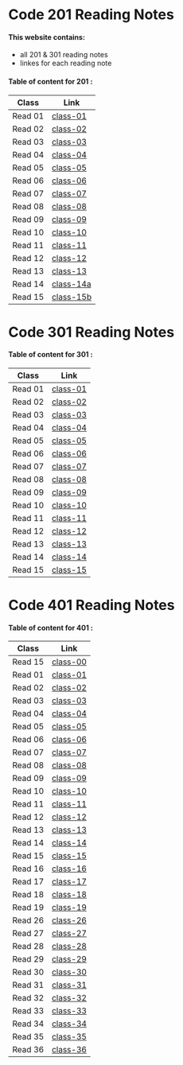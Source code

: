 # Code 201 Reading Notes

#### This website contains:
+ all 201 & 301 reading notes 
+ linkes for each reading note


#### Table of content for 201  :


**Class**  |  **Link**
----------- | ------------- 
Read 01     |  [class-01](https://israaothman.github.io/reading-notes/class-01)
Read 02     |  [class-02](https://israaothman.github.io/reading-notes/class-02)
Read 03     |  [class-03](https://israaothman.github.io/reading-notes/class-03)
Read 04     |  [class-04](https://israaothman.github.io/reading-notes/class-04)
Read 05     |  [class-05](https://israaothman.github.io/reading-notes/class-05)
Read 06     |  [class-06](https://israaothman.github.io/reading-notes/class-06)
Read 07     |  [class-07](https://israaothman.github.io/reading-notes/class-07)
Read 08     |  [class-08](https://israaothman.github.io/reading-notes/class-08)
Read 09     |  [class-09](https://israaothman.github.io/reading-notes/class-09)
Read 10     |  [class-10](https://israaothman.github.io/reading-notes/class-10)
Read 11     |  [class-11](https://israaothman.github.io/reading-notes/class-11)
Read 12     |  [class-12](https://israaothman.github.io/reading-notes/class-12)
Read 13     |  [class-13](https://israaothman.github.io/reading-notes/class-13)
Read 14     |  [class-14a](https://israaothman.github.io/reading-notes/class-14a)
Read 15     |  [class-15b](https://israaothman.github.io/reading-notes/class-15)




# Code 301 Reading Notes


#### Table of content for 301 :


**Class**  |  **Link**
----------- | ------------- 
Read 01     |  [class-01](https://israaothman.github.io/reading-notes/301/class-01)
Read 02     |  [class-02](https://israaothman.github.io/reading-notes/301/class-02)
Read 03     |  [class-03](https://israaothman.github.io/reading-notes/301/class-03)
Read 04     |  [class-04](https://israaothman.github.io/reading-notes/301/class-04)
Read 05     |  [class-05](https://israaothman.github.io/reading-notes/301/class-5)
Read 06     |  [class-06](https://israaothman.github.io/reading-notes/301/class-06)
Read 07     |  [class-07](https://israaothman.github.io/reading-notes/301/class-07)
Read 08     |  [class-08](https://israaothman.github.io/reading-notes/301/class-08)
Read 09     |  [class-09](https://israaothman.github.io/reading-notes/301/class-09)
Read 10     |  [class-10](https://israaothman.github.io/reading-notes/301/class-10)
Read 11     |  [class-11](https://israaothman.github.io/reading-notes/301/class-11)
Read 12     |  [class-12](https://israaothman.github.io/reading-notes/301/class-12)
Read 13     |  [class-13](https://israaothman.github.io/reading-notes/301/class-13)
Read 14     |  [class-14](https://israaothman.github.io/reading-notes/301/class-14)
Read 15     |  [class-15](https://israaothman.github.io/reading-notes/301/class-15)



# Code 401 Reading Notes


#### Table of content for 401 :


**Class**  |  **Link**
----------- | ------------- 
Read 15     |  [class-00](https://israaothman.github.io/reading-notes/401/EngineeringTopics)
Read 01     |  [class-01](https://israaothman.github.io/reading-notes/401/class-01)
Read 02     |  [class-02](https://israaothman.github.io/reading-notes/401/class-02)
Read 03     |  [class-03](https://israaothman.github.io/reading-notes/401/class-03)
Read 04     |  [class-04](https://israaothman.github.io/reading-notes/401/class-04)
Read 05     |  [class-05](https://israaothman.github.io/reading-notes/401/class-05)
Read 06     |  [class-06](https://israaothman.github.io/reading-notes/401/class-06)
Read 07     |  [class-07](https://israaothman.github.io/reading-notes/401/class-07)
Read 08     |  [class-08](https://israaothman.github.io/reading-notes/401/class-08)
Read 09     |  [class-09](https://israaothman.github.io/reading-notes/401/class-09)
Read 10     |  [class-10](https://israaothman.github.io/reading-notes/401/class-10)
Read 11     |  [class-11](https://israaothman.github.io/reading-notes/401/class-11)
Read 12     |  [class-12](https://israaothman.github.io/reading-notes/401/class-12)
Read 13     |  [class-13](https://israaothman.github.io/reading-notes/401/class-13)
Read 14     |  [class-14](https://israaothman.github.io/reading-notes/401/class-14)
Read 15     |  [class-15](https://israaothman.github.io/reading-notes/401/class-15)
Read 16     |  [class-16](https://israaothman.github.io/reading-notes/401/class-16)
Read 17     |  [class-17](https://israaothman.github.io/reading-notes/401/class-17)
Read 18     |  [class-18](https://israaothman.github.io/reading-notes/401/class-18)
Read 19     |  [class-19](https://israaothman.github.io/reading-notes/401/class-19)
Read 26     |  [class-26](https://israaothman.github.io/reading-notes/401/class-26)
Read 27     |  [class-27](https://israaothman.github.io/reading-notes/401/class-27)
Read 28     |  [class-28](https://israaothman.github.io/reading-notes/401/class-28)
Read 29     |  [class-29](https://israaothman.github.io/reading-notes/401/class-29)
Read 30     |  [class-30](https://israaothman.github.io/reading-notes/401/class-30)
Read 31     |  [class-31](https://israaothman.github.io/reading-notes/401/class-31)
Read 32     |  [class-32](https://israaothman.github.io/reading-notes/401/class-32)
Read 33     |  [class-33](https://israaothman.github.io/reading-notes/401/class-33)
Read 34     |  [class-34](https://israaothman.github.io/reading-notes/401/class-34)
Read 35     |  [class-35](https://israaothman.github.io/reading-notes/401/class-35)  
Read 36     |  [class-36](https://israaothman.github.io/reading-notes/401/class-36)




















